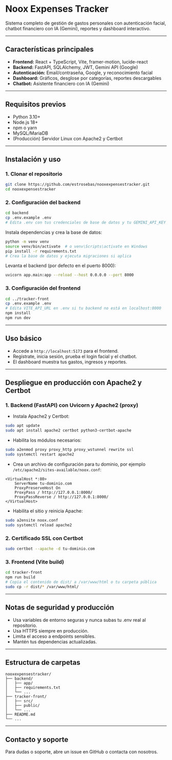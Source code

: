 # Noox Expenses Tracker

Sistema completo de gestión de gastos personales con autenticación facial, chatbot financiero con IA (Gemini), reportes y dashboard interactivo.

---

## Características principales
- **Frontend:** React + TypeScript, Vite, framer-motion, lucide-react
- **Backend:** FastAPI, SQLAlchemy, JWT, Gemini API (Google)
- **Autenticación:** Email/contraseña, Google, y reconocimiento facial
- **Dashboard:** Gráficos, desglose por categorías, reportes descargables
- **Chatbot:** Asistente financiero con IA (Gemini)

---

## Requisitos previos
- Python 3.10+
- Node.js 18+
- npm o yarn
- MySQL/MariaDB
- (Producción) Servidor Linux con Apache2 y Certbot

---

## Instalación y uso

### 1. Clonar el repositorio
```bash
git clone https://github.com/estrosebas/nooxexpensestracker.git
cd nooxexpensestracker
```

### 2. Configuración del backend
```bash
cd backend
cp .env.example .env
# Edita .env con tus credenciales de base de datos y tu GEMINI_API_KEY
```

Instala dependencias y crea la base de datos:
```bash
python -m venv venv
source venv/bin/activate  # o venv\Scripts\activate en Windows
pip install -r requirements.txt
# Crea la base de datos y ejecuta migraciones si aplica
```

Levanta el backend (por defecto en el puerto 8000):
```bash
uvicorn app.main:app --reload --host 0.0.0.0 --port 8000
```

### 3. Configuración del frontend
```bash
cd ../tracker-front
cp .env.example .env
# Edita VITE_API_URL en .env si tu backend no está en localhost:8000
npm install
npm run dev
```

---

## Uso básico
- Accede a `http://localhost:5173` para el frontend.
- Regístrate, inicia sesión, prueba el login facial y el chatbot.
- El dashboard muestra tus gastos, ingresos y reportes.

---

## Despliegue en producción con Apache2 y Certbot

### 1. Backend (FastAPI) con Uvicorn y Apache2 (proxy)
- Instala Apache2 y Certbot:
```bash
sudo apt update
sudo apt install apache2 certbot python3-certbot-apache
```
- Habilita los módulos necesarios:
```bash
sudo a2enmod proxy proxy_http proxy_wstunnel rewrite ssl
sudo systemctl restart apache2
```
- Crea un archivo de configuración para tu dominio, por ejemplo `/etc/apache2/sites-available/noox.conf`:
```
<VirtualHost *:80>
    ServerName tu-dominio.com
    ProxyPreserveHost On
    ProxyPass / http://127.0.0.1:8000/
    ProxyPassReverse / http://127.0.0.1:8000/
</VirtualHost>
```
- Habilita el sitio y reinicia Apache:
```bash
sudo a2ensite noox.conf
sudo systemctl reload apache2
```

### 2. Certificado SSL con Certbot
```bash
sudo certbot --apache -d tu-dominio.com
```

### 3. Frontend (Vite build)
```bash
cd tracker-front
npm run build
# Copia el contenido de dist/ a /var/www/html o tu carpeta pública
sudo cp -r dist/* /var/www/html/
```

---

## Notas de seguridad y producción
- Usa variables de entorno seguras y nunca subas tu .env real al repositorio.
- Usa HTTPS siempre en producción.
- Limita el acceso a endpoints sensibles.
- Mantén tus dependencias actualizadas.

---

## Estructura de carpetas
```
nooxexpensestracker/
├── backend/
│   ├── app/
│   ├── requirements.txt
│   └── ...
├── tracker-front/
│   ├── src/
│   ├── public/
│   └── ...
├── README.md
└── ...
```

---

## Contacto y soporte
Para dudas o soporte, abre un issue en GitHub o contacta con nosotros.
